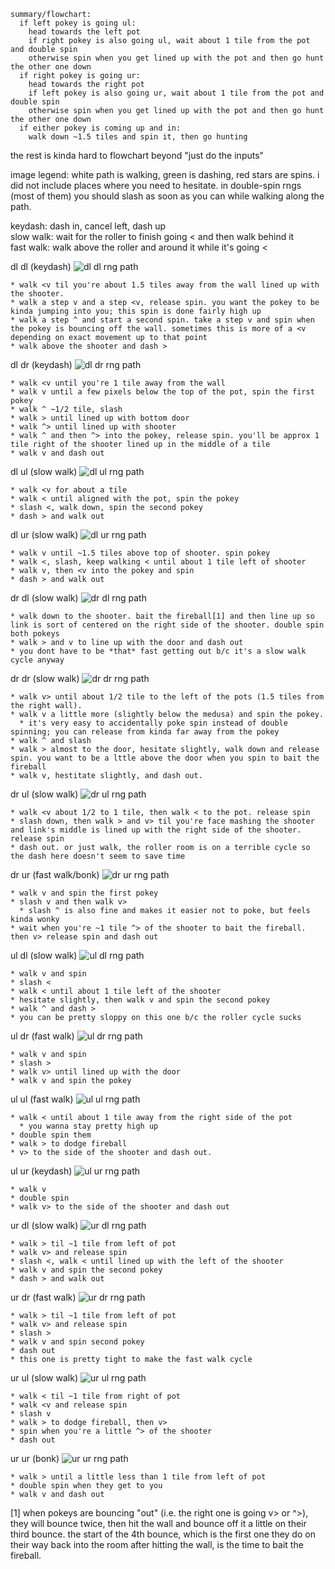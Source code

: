 ```
summary/flowchart:
  if left pokey is going ul:
    head towards the left pot
    if right pokey is also going ul, wait about 1 tile from the pot and double spin
    otherwise spin when you get lined up with the pot and then go hunt the other one down
  if right pokey is going ur:
    head towards the right pot
    if left pokey is also going ur, wait about 1 tile from the pot and double spin
    otherwise spin when you get lined up with the pot and then go hunt the other one down
  if either pokey is coming up and in:
    walk down ~1.5 tiles and spin it, then go hunting
```

the rest is kinda hard to flowchart beyond "just do the inputs"

image legend: white path is walking, green is dashing, red stars are spins. i did not include places where you need to hesitate. in double-spin rngs (most of them) you should slash as soon as you can while walking along the path.

keydash: dash in, cancel left, dash up  
slow walk: wait for the roller to finish going < and then walk behind it  
fast walk: walk above the roller and around it while it's going <  


dl dl (keydash)
![dl dl rng path](pokey2_dl_dl.png)

    * walk <v til you're about 1.5 tiles away from the wall lined up with the shooter.
    * walk a step v and a step <v, release spin. you want the pokey to be kinda jumping into you; this spin is done fairly high up
    * walk a step ^ and start a second spin. take a step v and spin when the pokey is bouncing off the wall. sometimes this is more of a <v depending on exact movement up to that point
    * walk above the shooter and dash >

dl dr (keydash)
![dl dr rng path](pokey2_dl_dr.png)

    * walk <v until you're 1 tile away from the wall
    * walk v until a few pixels below the top of the pot, spin the first pokey
    * walk ^ ~1/2 tile, slash
    * walk > until lined up with bottom door
    * walk ^> until lined up with shooter
    * walk ^ and then ^> into the pokey, release spin. you'll be approx 1 tile right of the shooter lined up in the middle of a tile
    * walk v and dash out

dl ul (slow walk)
![dl ul rng path](pokey2_dl_ul.png)

    * walk <v for about a tile
    * walk < until aligned with the pot, spin the pokey
    * slash <, walk down, spin the second pokey
    * dash > and walk out

dl ur (slow walk)
![dl ur rng path](pokey2_dl_ur.png)

    * walk v until ~1.5 tiles above top of shooter. spin pokey
    * walk <, slash, keep walking < until about 1 tile left of shooter
    * walk v, then <v into the pokey and spin
    * dash > and walk out

dr dl (slow walk)
![dr dl rng path](pokey2_dr_dl.png)

    * walk down to the shooter. bait the fireball[1] and then line up so link is sort of centered on the right side of the shooter. double spin both pokeys
    * walk > and v to line up with the door and dash out
    * you dont have to be *that* fast getting out b/c it's a slow walk cycle anyway

dr dr (slow walk)
![dr dr rng path](pokey2_dr_dr.png)

    * walk v> until about 1/2 tile to the left of the pots (1.5 tiles from the right wall).
    * walk v a little more (slightly below the medusa) and spin the pokey.
      * it's very easy to accidentally poke spin instead of double spinning; you can release from kinda far away from the pokey
    * walk ^ and slash
    * walk > almost to the door, hesitate slightly, walk down and release spin. you want to be a lttle above the door when you spin to bait the fireball
    * walk v, hestitate slightly, and dash out.

dr ul (slow walk)
![dr ul rng path](pokey2_dr_ul.png)

    * walk <v about 1/2 to 1 tile, then walk < to the pot. release spin
    * slash down, then walk > and v> til you're face mashing the shooter and link's middle is lined up with the right side of the shooter. release spin
    * dash out. or just walk, the roller room is on a terrible cycle so the dash here doesn't seem to save time

dr ur (fast walk/bonk)
![dr ur rng path](pokey2_dr_ur.png)

    * walk v and spin the first pokey
    * slash v and then walk v>
      * slash ^ is also fine and makes it easier not to poke, but feels kinda wonky
    * wait when you're ~1 tile ^> of the shooter to bait the fireball. then v> release spin and dash out

ul dl (slow walk)
![ul dl rng path](pokey2_ul_dl.png)

    * walk v and spin
    * slash <
    * walk < until about 1 tile left of the shooter
    * hesitate slightly, then walk v and spin the second pokey
    * walk ^ and dash >
    * you can be pretty sloppy on this one b/c the roller cycle sucks

ul dr (fast walk)
![ul dr rng path](pokey2_ul_dr.png)

    * walk v and spin
    * slash >
    * walk v> until lined up with the door
    * walk v and spin the pokey

ul ul (fast walk)
![ul ul rng path](pokey2_ul_ul.png)

    * walk < until about 1 tile away from the right side of the pot
      * you wanna stay pretty high up
    * double spin them
    * walk > to dodge fireball
    * v> to the side of the shooter and dash out.

ul ur (keydash)
![ul ur rng path](pokey2_ul_ur.png)

    * walk v
    * double spin
    * walk v> to the side of the shooter and dash out

ur dl (slow walk)
![ur dl rng path](pokey2_ur_dl.png)

    * walk > til ~1 tile from left of pot
    * walk v> and release spin
    * slash <, walk < until lined up with the left of the shooter
    * walk v and spin the second pokey
    * dash > and walk out

ur dr (fast walk)
![ur dr rng path](pokey2_ur_dr.png)

    * walk > til ~1 tile from left of pot
    * walk v> and release spin
    * slash >
    * walk v and spin second pokey
    * dash out
    * this one is pretty tight to make the fast walk cycle

ur ul (slow walk)
![ur ul rng path](pokey2_ur_ul.png)

    * walk < til ~1 tile from right of pot
    * walk <v and release spin
    * slash v
    * walk > to dodge fireball, then v>
    * spin when you're a little ^> of the shooter
    * dash out

ur ur (bonk)
![ur ur rng path](pokey2_ur_ur.png)

    * walk > until a little less than 1 tile from left of pot
    * double spin when they get to you
    * walk v and dash out

[1] when pokeys are bouncing "out" (i.e. the right one is going v> or ^>), they will bounce twice, then hit the wall and bounce off it a little on their third bounce. the start of the 4th bounce, which is the first one they do on their way back into the room after hitting the wall, is the time to bait the fireball.


